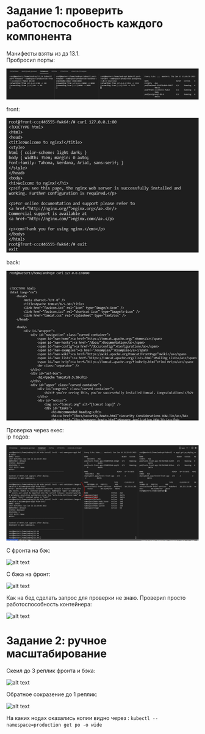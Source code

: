 # Задание 1: проверить работоспособность каждого компонента

Манифесты взяты из дз 13.1.  
Пробросил порты:

![alt text](https://github.com/kiselev-it/devops/blob/main/task_13.3/png/1.PNG?raw=true)

front:

![alt text](https://github.com/kiselev-it/devops/blob/main/task_13.3/png/2.PNG?raw=true)

back:

![alt text](https://github.com/kiselev-it/devops/blob/main/task_13.3/png/3.PNG?raw=true)

Проверка через exec:  
ip подов:  

![alt text](https://github.com/kiselev-it/devops/blob/main/task_13.4/png/4.PNG?raw=true)

C фронта на бэк:

![alt text](https://github.com/kiselev-it/devops/blob/main/task_13.5/png/5.PNG?raw=true)

С бэка на фронт:

![alt text](https://github.com/kiselev-it/devops/blob/main/task_13.5/png/6.PNG?raw=true)

Как на бед сделать запрос для проверки не знаю. Проверил просто работоспособность контейнера:

![alt text](https://github.com/kiselev-it/devops/blob/main/task_13.5/png/7.PNG?raw=true)

# Задание 2: ручное масштабирование

Скеил до 3 реплик фронта и бэка:

![alt text](https://github.com/kiselev-it/devops/blob/main/task_13.5/png/8.PNG?raw=true)

Обратное сокразение до 1 реплик:

![alt text](https://github.com/kiselev-it/devops/blob/main/task_13.5/png/9.PNG?raw=true)

На каких нодах оказались копии видно через : `kubectl --namespace=production get po -o wide`